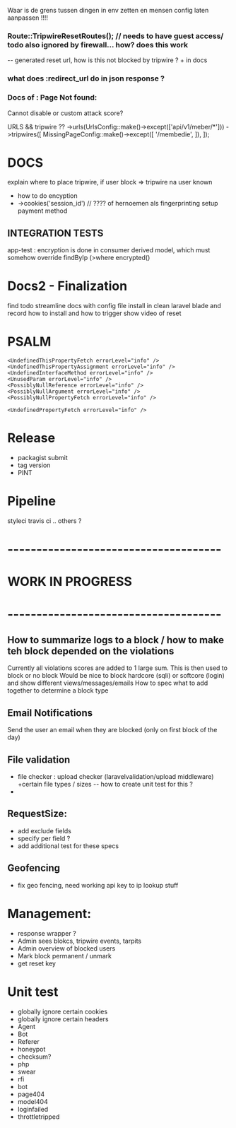 Waar is de grens tussen dingen in env zetten en mensen config laten aanpassen !!!!


### Route::TripwireResetRoutes();   // needs to have guest access/ todo also ignored by firewall... how? does this work
-- generated reset url, how is this not blocked by tripwire ? + in docs

### what does :redirect_url do in json response ?

### Docs of : Page Not found:
Cannot disable or custom attack score?

URLS && tripwire ??
->urls(UrlsConfig::make()->except(['api/v1/meber/*']))
->tripwires([
MissingPageConfig::make()->except([
'/membedie',
]),
]);


# DOCS
explain where to place tripwire, if user block => tripwire na user known
* how to do encyption
* ->cookies('session_id') // ???? of hernoemen als fingerprinting
  setup payment method

## INTEGRATION TESTS
app-test : encryption is done in consumer derived model, which must somehow override findByIp (>where encrypted()


# Docs2 - Finalization
find todo
streamline docs with config file
install in clean laravel blade and record how to install and how to trigger
show video of reset




# PSALM
    <UndefinedThisPropertyFetch errorLevel="info" />
    <UndefinedThisPropertyAssignment errorLevel="info" />
    <UndefinedInterfaceMethod errorLevel="info" />
    <UnusedParam errorLevel="info" />
    <PossiblyNullReference errorLevel="info" />
    <PossiblyNullArgument errorLevel="info" />
    <PossiblyNullPropertyFetch errorLevel="info" />

    <UndefinedPropertyFetch errorLevel="info" />


# Release
* packagist submit
* tag version
* PINT
# Pipeline
styleci
travis ci
.. others ?



# -------------------------------------
#         WORK IN PROGRESS
# -------------------------------------

## How to summarize logs to a block / how to make teh block depended on the violations
Currently all violations scores are added to 1 large sum. This is then used to block or no block
Would be nice to block hardcore (sqli) or softcore (login) and show different views/messages/emails
How to spec what to add together to determine a block type

## Email Notifications
Send the user an email when they are blocked (only on first block of the day)

## File validation
- file checker : upload checker (laravelvalidation/upload middleware) +certain file types / sizes
  -- how to create unit test for this ?
- 
## RequestSize:
- add exclude fields
- specify per field ?
- add additional test for these specs

## Geofencing
- fix geo fencing, need working api key to ip lookup stuff

# Management:
- response wrapper ?
- Admin sees blokcs, tripwire events, tarpits
- Admin overview of blocked users
- Mark block permanent / unmark
- get reset key

# Unit test
- globally ignore certain cookies
- globally ignore certain headers
- Agent
- Bot
- Referer
- honeypot
- checksum?
- php
- swear
- rfi
- bot
- page404
- model404
- loginfailed
- throttletripped
